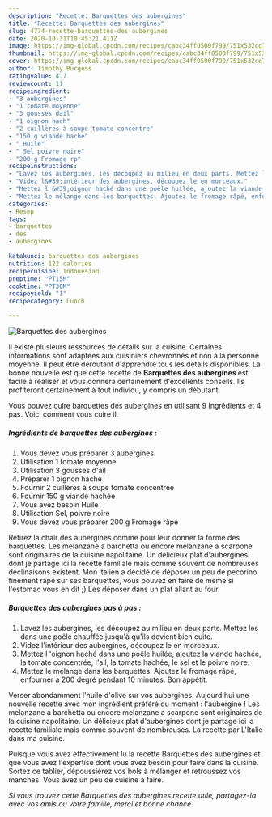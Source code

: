 ```yaml
---
description: "Recette: Barquettes des aubergines"
title: "Recette: Barquettes des aubergines"
slug: 4774-recette-barquettes-des-aubergines
date: 2020-10-31T10:45:21.411Z
image: https://img-global.cpcdn.com/recipes/cabc34ff0500f799/751x532cq70/barquettes-des-aubergines-photo-principale-de-la-recette.jpg
thumbnail: https://img-global.cpcdn.com/recipes/cabc34ff0500f799/751x532cq70/barquettes-des-aubergines-photo-principale-de-la-recette.jpg
cover: https://img-global.cpcdn.com/recipes/cabc34ff0500f799/751x532cq70/barquettes-des-aubergines-photo-principale-de-la-recette.jpg
author: Timothy Burgess
ratingvalue: 4.7
reviewcount: 11
recipeingredient:
- "3 aubergines"
- "1 tomate moyenne"
- "3 gousses dail"
- "1 oignon hach"
- "2 cuillères à soupe tomate concentre"
- "150 g viande hache"
- " Huile"
- " Sel poivre noire"
- "200 g Fromage rp"
recipeinstructions:
- "Lavez les aubergines, les découpez au milieu en deux parts. Mettez les dans une poêle chauffée jusqu&#39;à qu&#39;ils devient bien cuite."
- "Videz l&#39;intérieur des aubergines, découpez le en morceaux."
- "Mettez l &#39;oignon haché dans une poêle huilée, ajoutez la viande hachée, la tomate concentrée, l&#39;ail, la tomate hachée, le sel et le poivre noire."
- "Mettez le mélange dans les barquettes. Ajoutez le fromage râpé, enfourner à 200 degré pendant 10 minutes. Bon appétit."
categories:
- Resep
tags:
- barquettes
- des
- aubergines

katakunci: barquettes des aubergines 
nutrition: 122 calories
recipecuisine: Indonesian
preptime: "PT15M"
cooktime: "PT30M"
recipeyield: "1"
recipecategory: Lunch

---
```



![Barquettes des aubergines](https://img-global.cpcdn.com/recipes/cabc34ff0500f799/751x532cq70/barquettes-des-aubergines-photo-principale-de-la-recette.jpg)

Il existe plusieurs ressources de détails sur la cuisine. Certaines informations sont adaptées aux cuisiniers chevronnés et non à la personne moyenne. Il peut être déroutant d'apprendre tous les détails disponibles. La bonne nouvelle est que cette recette de <strong> Barquettes des aubergines </strong> est facile à réaliser et vous donnera certainement d'excellents conseils. Ils profiteront certainement à tout individu, y compris un débutant.

<!--inarticleads1-->

Vous pouvez cuire barquettes des aubergines en utilisant 9 Ingrédients et 4 pas. Voici comment vous cuire il.

##### Ingrédients de barquettes des aubergines :

1. Vous devez vous préparer 3 aubergines
1. Utilisation 1 tomate moyenne
1. Utilisation 3 gousses d&#39;ail
1. Préparer 1 oignon haché
1. Fournir 2 cuillères à soupe tomate concentrée
1. Fournir 150 g viande hachée
1. Vous avez besoin  Huile
1. Utilisation  Sel, poivre noire
1. Vous devez vous préparer 200 g Fromage râpé


Retirez la chair des aubergines comme pour leur donner la forme des barquettes. Les melanzane a barchetta ou encore melanzane a scarpone sont originaires de la cuisine napolitaine. Un délicieux plat d&#39;aubergines dont je partage ici la recette familiale mais comme souvent de nombreuses déclinaisons existent. Mon italien a décidé de déposer un peu de pecorino finement rapé sur ses barquettes, vous pouvez en faire de meme si l&#39;estomac vous en dit ;) Les déposer dans un plat allant au four. 

<!--inarticleads2-->

##### Barquettes des aubergines pas à pas :

1. Lavez les aubergines, les découpez au milieu en deux parts. Mettez les dans une poêle chauffée jusqu&#39;à qu&#39;ils devient bien cuite.
1. Videz l&#39;intérieur des aubergines, découpez le en morceaux.
1. Mettez l &#39;oignon haché dans une poêle huilée, ajoutez la viande hachée, la tomate concentrée, l&#39;ail, la tomate hachée, le sel et le poivre noire.
1. Mettez le mélange dans les barquettes. Ajoutez le fromage râpé, enfourner à 200 degré pendant 10 minutes. Bon appétit.


Verser abondamment l&#39;huile d&#39;olive sur vos aubergines. Aujourd&#39;hui une nouvelle recette avec mon ingrédient préféré du moment : l&#39;aubergine ! Les melanzane a barchetta ou encore melanzane a scarpone sont originaires de la cuisine napolitaine. Un délicieux plat d&#39;aubergines dont je partage ici la recette familiale mais comme souvent de nombreuses. La recette par L&#39;Italie dans ma cuisine. 

<!--inarticleads1-->

<p>
Puisque vous avez effectivement lu la recette Barquettes des aubergines et que vous avez l'expertise dont vous avez besoin pour faire dans la cuisine. Sortez ce tablier, dépoussiérez vos bols à mélanger et retroussez vos manches. Vous avez un peu de cuisine à faire.
</p>

<p>
<i>Si vous trouvez cette Barquettes des aubergines recette utile, partagez-la avec vos amis ou votre famille, merci et bonne chance.</i>
</p>
